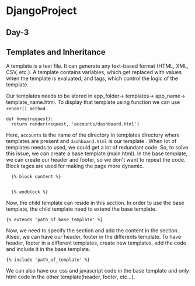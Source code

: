 # DjangoProject
## Day-3 

## Templates and Inheritance
A template is a text file. It can generate any text-based format (HTML, XML, CSV, etc.).
A template contains variables, which get replaced with values when the template is evaluated, and tags, which control the logic of the template.

Our templates needs to be stored in app_folder-> templates-> app_name-> template_name.html. To display that template using function we can use `render() method`. 
  ```
  def home(request):
    return render(request, 'accounts/dashboard.html')
  ```
Here, `accounts` is the name of the directory in templates directory where templates are present and `dashboard.html` is our template . When lot of templates needs to used, we could get a lot of redundant code. So, to solve this issue, we can create a base template (main.html). In the base template, we can create our header and footer, so we don't want to repeat the code. Block tages are used for making the page more dynamic. 
  ```
    {% block content %}
    
    
    {% endblock %}
  ```
Now, the child template can reside in this section. In order to use the base template, the child template need to extend the base template.
  ```
  {% extends 'path_of_base_template' %}
  ```
Now, we need to specify the section and add the content in the section. Alseo, we can have our header, footer in the  differents template. To have header, footer in a different
templates, create new templates, add the code and include it in the base template.
  ```
  {% include 'path_of_template' %}
  ```
We can also have our css and javascript code in the base template and only html code in the other template(header, footer, etc...). 
